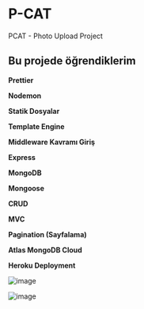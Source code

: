 
# P-CAT


PCAT - Photo Upload Project

## Bu projede öğrendiklerim

**Prettier**

**Nodemon**

**Statik Dosyalar**

**Template Engine**

**Middleware Kavramı Giriş**

**Express**

**MongoDB**

**Mongoose**

**CRUD**

**MVC**

**Pagination (Sayfalama)**

**Atlas MongoDB Cloud**

**Heroku Deployment**

![image](https://github.com/yunusolcar/P-CAT/assets/94309613/f8669dec-67f4-4ff2-b67d-83fa30248979)

![image](https://github.com/yunusolcar/P-CAT/assets/94309613/b236ac4b-08cb-4a88-9903-cc809df35025)


  
